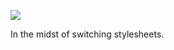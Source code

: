 ![](https://db-feed.s3.amazonaws.com/legacy/Screen_Shot_2017-02-08_at_2_23_22_PM-1486581833844.png)

In the midst of switching stylesheets.
